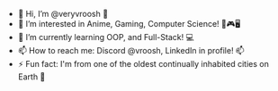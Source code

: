 - 👋 Hi, I’m @veryvroosh 🚗
- 👀 I’m interested in Anime, Gaming, Computer Science! 🗾🎮🖥️
- 🌱 I’m currently learning OOP, and Full-Stack! 💻
- 📫 How to reach me: Discord @vroosh, LinkedIn in profile! 📫
- ⚡ Fun fact: I'm from one of the oldest continually inhabited cities on Earth 👀

<!---
veryvroosh/veryvroosh is a ✨ special ✨ repository because its `README.md` (this file) appears on your GitHub profile.
You can click the Preview link to take a look at your changes.
--->
